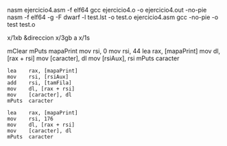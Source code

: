 nasm ejercicio4.asm -f elf64
gcc ejercicio4.o -o ejercicio4.out -no-pie
nasm -f elf64 -g -F dwarf -l test.lst -o test.o ejercicio4.asm
gcc -no-pie -o test test.o 



x/1xb &direccion
x/3gb a
x/1s

   mClear
    mPuts  mapaPrint
    mov    rsi, 0
    mov    rsi, 44
    lea    rax, [mapaPrint]
    mov    dl, [rax + rsi]
    mov    [caracter], dl
    mov    [rsiAux], rsi
    mPuts  caracter

    lea    rax, [mapaPrint]
    mov    rsi, [rsiAux]
    add    rsi, [tamFila]
    mov    dl, [rax + rsi]
    mov    [caracter], dl
    mPuts  caracter

    lea    rax, [mapaPrint]
    mov    rsi, 176
    mov    dl, [rax + rsi]
    mov    [caracter], dl
    mPuts  caracter

